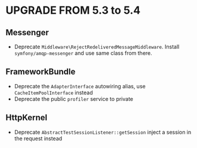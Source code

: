 UPGRADE FROM 5.3 to 5.4
=======================

Messenger
---------
* Deprecate `Middleware\RejectRedeliveredMessageMiddleware`. Install `symfony/amqp-messenger` and use same class from there.


FrameworkBundle
---------------

 * Deprecate the `AdapterInterface` autowiring alias, use `CacheItemPoolInterface` instead
 * Deprecate the public `profiler` service to private

HttpKernel
----------

 * Deprecate `AbstractTestSessionListener::getSession` inject a session in the request instead
